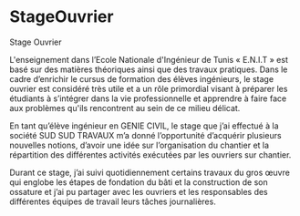 # StageOuvrier
Stage Ouvrier

L'enseignement dans l’Ecole Nationale d'Ingénieur de Tunis « E.N.I.T » est basé sur des matières théoriques ainsi que des travaux pratiques. Dans le cadre d’enrichir le cursus de formation des élèves ingénieurs, le stage ouvrier est considéré très utile et a un rôle primordial visant à préparer les étudiants à s’intégrer dans la vie professionnelle et apprendre à faire face aux problèmes qu'ils rencontrent au sein de ce milieu délicat.

En tant qu’élève ingénieur en GENIE CIVIL, le stage que j’ai effectué à la société SUD SUD TRAVAUX m’a donné l’opportunité d’acquérir plusieurs nouvelles notions, d’avoir une idée sur l’organisation du chantier et la répartition des différentes activités exécutées par les ouvriers sur chantier. 

Durant ce stage, j’ai suivi quotidiennement certains travaux du gros œuvre qui englobe les étapes de fondation du bâti et la construction de son ossature et j’ai pu partager avec les ouvriers et les responsables des différentes équipes de travail leurs tâches journalières.
